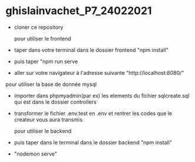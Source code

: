# ghislainvachet_P7_24022021

- cloner ce repository

    pour utiliser le frontend

- taper dans votre terminal dans le dossier frontend "npm install" 
- puis taper "npm run serve
- aller sur votre navigateur à l'adresse suivante "http://localhost:8080/"

  
pour utiliser la base de donnée mysql

- importer dans phpmyadmin(par ex) les elements du fichier sqlcreate.sql qui est dans le  dossier controllers 
- transformer le fichier .env.test en .env et rentrer les codes que le createur vous aura transmis

  pour utiliser le backend

- puis taper dans le terminal dans le dossier backend "npm install" 
- "nodemon serve"